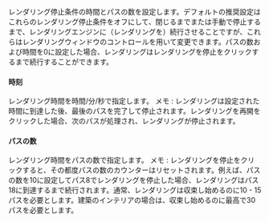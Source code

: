 レンダリング停止条件の時間とパスの数を設定します。デフォルトの推奨設定はこれらのレンダリング停止条件をオフにして、閉じるまでまたは手動で停止するまで、レンダリングエンジンに（レンダリングを）続行させることですが、これらはレンダリングウィンドウのコントロールを用いて変更できます。パスの数および時間を0に設定した場合、レンダリングはレンダリングを停止をクリックするまで続行することができます。

#### 時刻
レンダリング時間を時間/分/秒で指定します。 メモ : レンダリングは設定された時間に到達した後、最後のパスを完了して停止されます。レンダリングを再開をクリックした場合、次のパスが処理され、レンダリングが停止されます。

#### パスの数
レンダリング時間をパスの数で指定します。 メモ : レンダリングを停止をクリックすると、その都度パスの数のカウンターはリセットされます。例えば、パスの数を10に設定してパス8でレンダリングを停止した場合、レンダリングはパス18に到達するまで続行されます。通常、レンダリングは収束し始めるのに10 - 15パスを必要とします。建築のインテリアの場合は、収束し始めるのに最高で30パスを必要とします。
